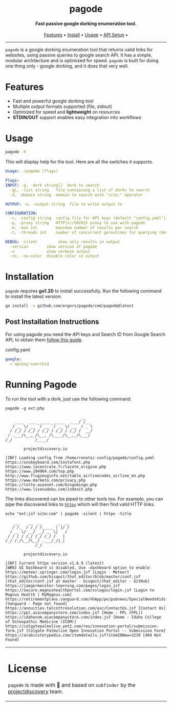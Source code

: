 <h1 align="center">
  pagode
  <br>
</h1>

<h4 align="center">Fast passive google dorking enumeration tool.</h4>

<p align="center">
  <a href="#features">Features</a> •
  <a href="#installation">Install</a> •
  <a href="#running-pagode">Usage</a> •
  <a href="#post-installation-instructions">API Setup</a> •
</p>

---

`pagode` is a google dorking enumeration tool that returns valid links for websites, using passive queries to google search API. It has a simple, modular architecture and is optimized for speed. `pagode` is built for
doing one thing only - google dorking, and it does that very well.

# Features

- Fast and powerful google dorking tool
- Multiple output formats supported (file, stdout)
- Optimized for speed and **lightweight** on resources
- **STDIN/OUT** support enables easy integration into workflows

# Usage

```sh
pagode -h
```

This will display help for the tool. Here are all the switches it supports.

```yaml
Usage: ./pagode [flags]

Flags:
INPUT: -g, -dork string[]  dork to search
  -gL, -list string   file containing a list of dorks to search
  -d, -domain string  domain to search with "site:" operator

OUTPUT: -o, -output string  file to write output to

CONFIGURATION:
  -c, -config string  config file for API keys (default "config.yaml")
  -p, -proxy string   HTTP(s)/SOCKS5 proxy to use with pagode
  -m, -max int        maximum number of results per search
  -t, -threads int    number of concurrent goroutines for querying (default 10)

DEBUG: -silent         show only results in output
  -version        show version of pagode
  -v              show verbose output
  -nc, -no-color  disable color in output
```

# Installation

`pagode` requires **go1.20** to install successfully. Run the following command to install the latest version:

```sh
go install -v github.com/ergors/pagode/cmd/pagode@latest
```

## Post Installation Instructions

For using pagode you need the API keys and Search ID from Google Search API, to obtain them [follow this guide](https://developers.google.com/custom-search/v1/overview).

config.yaml

```yaml
google:
  - apikey:searchid
```

# Running Pagode

To run the tool with a dork, just use the following command.

```console
pagode -g ext:php

                                 __
    ____  ____ _____ _____  ____/ /__
   / __ \/ __ `/ __ `/ __ \/ __  / _ \
  / /_/ / /_/ / /_/ / /_/ / /_/ /  __/
 / .___/\__,_/\__, /\____/\__,_/\___/
/_/          /____/

		projectdiscovery.io

[INF] Loading config from /home/renato/.config/pagode/config.yaml
https://snskeyboard.com/instafont.php
https://www.lacentrale.fr/lacote_origine.php
https://www.194964.com/top.php
http://www.flugzeuginfo.net/table_airlinecodes_airline_en.php
https://www.marketo.com/privacy.php
https://lotto.auzonet.com/bingobingo.php
https://www.livesudoku.com/indexit.php
```

The links discovered can be piped to other tools too. For example, you can pipe the discovered links to [`httpx`](https://github.com/projectdiscovery/httpx) which will then find
valid HTTP links.

```console
echo "ext:jsf site:com" | pagode -silent | httpx -title

    __    __  __       _  __
   / /_  / /_/ /_____ | |/ /
  / __ \/ __/ __/ __ \|   /
 / / / / /_/ /_/ /_/ /   |
/_/ /_/\__/\__/ .___/_/|_|
             /_/

		projectdiscovery.io

[INF] Current httpx version v1.6.9 (latest)
[WRN] UI Dashboard is disabled, Use -dashboard option to enable
https://meteor.springer.com/login.jsf [Login - Meteor]
https://github.com/bisqwit/that_editor/blob/master/conf.jsf [that_editor/conf.jsf at master · bisqwit/that_editor · GitHub]
https://jaegermeister-learning.com/pages/login.jsf
https://secure.magnushealthportal.com/sslogin/login.jsf [Login to Magnus Health | MyMagnus.com]
https://retirementplans.vanguard.com/VGApp/pe/pubnews/SpecialNeedsKids.jsf [Vanguard - Page not found]
https://annuities.talcottresolution.com/asc/ContactUs.jsf [Contact Us]
https://ppl.aiacompanystore.com/index.jsf [Home - PPL (PPL)]
https://idahocom.aiacompanystore.com/index.jsf [Home - Idaho College of Osteopathic Medicine (ICOM)]
https://colgatepalmolive.yet2.com/res/innovation-portal/submission-form.jsf [Colgate Palmolive Open Innovation Portal -- Submission Form]
https://arabicstorypedia.com/itemdetails.jsf?itemIDNew=3210 [404 Not Found]
```

<table>
<tr>
<td>

# License

`pagode` is made with 🖤 and based on `subfinder` by the [projectdiscovery](https://projectdiscovery.io) team.
